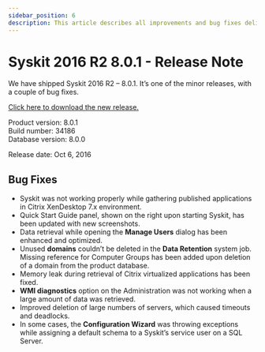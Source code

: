 ```yaml
---
sidebar_position: 6
description: This article describes all improvements and bug fixes delivered in Syskit 2016 R2 – 8.0.1.
---
```


# Syskit 2016 R2 8.0.1 - Release Note

We have shipped Syskit 2016 R2 – 8.0.1. It’s one of the minor releases, with a couple of bug fixes.

[Click here to download the new release.](https://www.syskit.com/products/monitor/download)

Product version: 8.0.1  
Build number: 34186  
Database version: 8.0.0

Release date: Oct 6, 2016

## Bug Fixes

* Syskit was not working properly while gathering published applications in Citrix XenDesktop 7.x environment.
* Quick Start Guide panel, shown on the right upon starting Syskit, has been updated with new screenshots.
* Data retrieval while opening the **Manage Users** dialog has been enhanced and optimized.
* Unused **domains** couldn’t be deleted in the **Data Retention** system job. Missing reference for Computer Groups has been added upon deletion of a domain from the product database.
* Memory leak during retrieval of Citrix virtualized applications has been fixed.
* **WMI diagnostics** option on the Administration was not working when a large amount of data was retrieved.
* Improved deletion of large numbers of servers, which caused timeouts and deadlocks.
* In some cases, the **Configuration Wizard** was throwing exceptions while assigning a default schema to a Syskit’s service user on a SQL Server.


